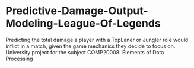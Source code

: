 # Predictive-Damage-Output-Modeling-League-Of-Legends
Predicting the total damage a player with a TopLaner or Jungler role would inflict in a match, given the game mechanics they decide to focus on. University project for the subject COMP20008: Elements of Data Processing 

